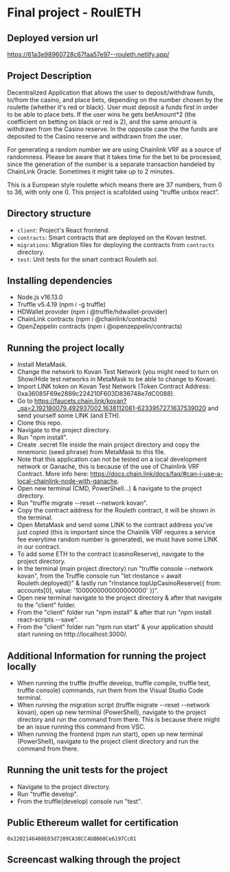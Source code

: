 # Final project - RoulETH

## Deployed version url

https://61a3e98960728c67faa57e97--rouleth.netlify.app/

## Project Description

Decentralized Application that allows the user to deposit/withdraw funds, to/from the casino, and place bets, depending on the number chosen by the roulette (whether it's red or black).
User must deposit a funds first in order to be able to place bets. 
If the user wins he gets betAmount*2 (the coefficient on betting on black or red is 2), and the same amount is withdrawn from the Casino reserve. 
In the opposite case the the funds are deposited to the Casino reserve and withdrawn from the user.

For generating a random number we are using Chainlink VRF as a source of randomness.
Please be aware that it takes time for the bet to be processed, since the generation of the number is a separate transaction handeled by ChainLink Oracle. 
Sometimes it might take up to 2 minutes.

This is a European style roulette which means there are 37 numbers, from 0 to 36, with only one 0.
This project is scafolded using "truffle unbox react".

## Directory structure

- `client`: Project's React frontend.
- `contracts`: Smart contracts that are deployed on the Kovan testnet.
- `migrations`: Migration files for deploying the contracts from `contracts` directory.
- `test`: Unit tests for the smart contract Rouleth.sol.

## Installing dependencies

- Node.js v16.13.0
- Truffle v5.4.19 (npm i -g truffle)
- HDWallet provider (npm i @truffle/hdwallet-provider)
- ChainLink contracts (npm i @chainlink/contracts)
- OpenZeppelin contracts (npm i @openzeppelin/contracts)

## Running the project locally

- Install MetaMask.
- Change the network to Kovan Test Network (you might need to turn on Show/Hide test networks in MetaMask to be able to change to Kovan).
- Import LINK token on Kovan Test Network (Token Contract Address: 0xa36085F69e2889c224210F603D836748e7dC0088).
- Go to https://faucets.chain.link/kovan?_ga=2.192180079.492937002.1638112081-623395727.1637539020 and send yourself some LINK (and ETH).
- Clone this repo.
- Navigate to the project directory.
- Run "npm install".
- Create .secret file inside the main project directory and copy the mnemonic (seed phrase) from MetaMask to this file.
- Note that this application can not be tested on a local development network or Ganache, this is because of the use of Chainlink VRF Contract. More info here: https://docs.chain.link/docs/faq/#can-i-use-a-local-chainlink-node-with-ganache.
- Open new terminal (CMD, PowerShell...) & navigate to the project directory.
- Run "truffle migrate --reset --network kovan".
- Copy the contract address for the Rouleth contract, it will be shown in the terminal.
- Open MetaMask and send some LINK to the contract address you've just copied (this is important since the Chainlik VRF requires a service fee everytime random number is generated), we must have some LINK in our contract.
- To add some ETH to the contract (casinoReserve), navigate to the project directory.
- In the terminal (main project directory) run "truffle console --network kovan", from the Truffle console run "let rInstance = await Rouleth.deployed()" & lastly run "rInstance.topUpCasinoReserve({ from: accounts[0], value: '1000000000000000000' })".
- Open new terminal navigate to the project directory & after that navigate to the "client" folder.
- From the "client" folder run "npm install" & after that run "npm install react-scripts --save".
- From the "client" folder run "npm run start" & your application should start running on http://localhost:3000/.

## Additional Information for running the project locally

- When running the truffle (truffle develop, truffle compile, truffle test, truffle console) commands, run them from the Visual Studio Code terminal.
- When running the migration script (truffle migrate --reset --network kovan), open up new terminal (PowerShell), navigate to the project directory and run the command from there. This is because there might be an issue running this command from VSC.
- When running the frontend (npm run start), open up new terminal (PowerShell), navigate to the project client directory and run the command from there.

## Running the unit tests for the project

 - Navigate to the project directory.
 - Run "truffle develop".
 - From the truffle(develop) console run "test".

## Public Ethereum wallet for certification

`0x2202146408E03d7209CA38CC4bB060Ce6197Cc01`

## Screencast walking through the project


